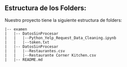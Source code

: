 
## Estructura de los Folders:

Nuestro proyecto tiene la siguiente estructura de folders:

```
|-- examen
|   |-- DatosSinProcesar
|   |   |--Python_Yelp_Request_Data_Cleaning.ipynb
|   |   |--token.txt
|   |-- DatosSinProcesar
|   |   |--Restaurantes.csv
|   |   |--Restaurante Corner Kitchen.csv
|   |-- README.md
```
